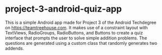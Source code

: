 # project-3-android-quiz-app

This is a simple Android app made for Project 3 of the Android Techdegree on https://teamtreehouse.com. It makes use of a constraint layout with TextViews, RadioGroups, RadioButtons, and Buttons to create a quiz interface that prompts the user to solve simple addition problems. The questions are generated using a custom class that randomly generates two addends.
